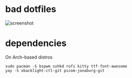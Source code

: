 # bad dotfiles

![screenshot](a "screenshot")

# dependencies
On Arch-based distros
```
sudo pacman -S bspwm sxhkd rofi kitty ttf-font-awesome 
yay -S xbacklight-ctl-git picom-jonaburg-git
```
